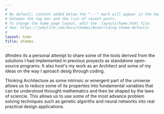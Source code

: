 ```yaml
---
#
# By default, content added below the "---" mark will appear in the home page
# between the top bar and the list of recent posts.
# To change the home page layout, edit the _layouts/home.html file.
# See: https://jekyllrb.com/docs/themes/#overriding-theme-defaults
#
layout: home
Title: dfmdmx
---
```


dfmdmx its a personal attempt to share some of the tools derived from the solutions I had implemented in previous proyects as standalone open-source programs. It also host's my work as an Architect and some of my ideas on the way I aproach desig through coding.

Thinking Architecture as some intrinsic or emergent part of the universe allows us to reduce some of its properties into fundamental variables that can be understood throught mathematics and then be shaped by the laws of sciencie. This allows us to use some of the most advance problem solving techniques such as genetic algoriths and neural networks into real practical design applications.
